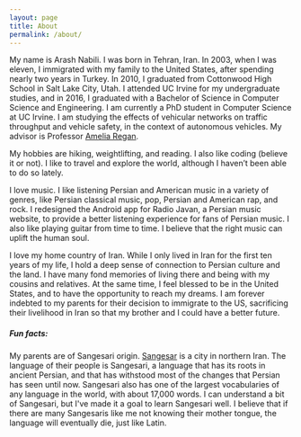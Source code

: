 ```yaml
---
layout: page
title: About
permalink: /about/
---
```


My name is Arash Nabili. I was born in Tehran, Iran. In 2003, when I was eleven, I immigrated with my family to the United States, after spending nearly two years in Turkey. In 2010, I graduated from Cottonwood High School in Salt Lake City, Utah. I attended UC Irvine for my undergraduate studies, and in 2016, I graduated with a Bachelor of Science in Computer Science and Engineering. I am currently a PhD student in Computer Science at UC Irvine.  I am studying the effects of vehicular networks on traffic throughput and vehicle safety, in the context of autonomous vehicles. My advisor is Professor [Amelia Regan](http://faculty.sites.uci.edu/aregan/).

My hobbies are hiking, weightlifting, and reading. I also like coding (believe it or not). I like to travel and explore the world, although I haven’t been able to do so lately.

I love music. I like listening Persian and American music in a variety of genres, like Persian classical music, pop, Persian and American rap, and rock. I redesigned the Android app for Radio Javan, a Persian music website, to provide a better listening experience for fans of Persian music. I also like playing guitar from time to time. I believe that the right music can uplift the human soul.

I love my home country of Iran. While I only lived in Iran for the first ten years of my life, I hold a deep sense of connection to Persian culture and the land. I have many fond memories of living there and being with my cousins and relatives. At the same time, I feel blessed to be in the United States, and to have the opportunity to reach my dreams. I am forever indebted to my parents for their decision to immigrate to the US, sacrificing their livelihood in Iran so that my brother and I could have a better future.

##### Fun facts:
My parents are of Sangesari origin. [Sangesar](https://en.wikipedia.org/wiki/Mehdishahr) is a city in northern Iran. The language of their people is Sangesari, a language that has its roots in ancient Persian, and that has withstood most of the changes that Persian has seen until now. Sangesari also has one of the largest vocabularies of any language in the world, with about 17,000 words. I can understand a bit of Sangesari, but I've made it a goal to learn Sangesari well. I believe that if there are many Sangesaris like me not knowing their mother tongue, the language will eventually die, just like Latin.
